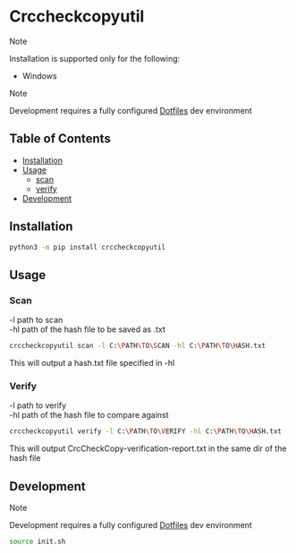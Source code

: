 # Crccheckcopyutil

> [!NOTE]
> Installation is supported only for the following: 
> - Windows

> [!NOTE]
> Development requires a fully configured [Dotfiles](https://github.com/florez-carlos/dotfiles) dev environment <br>

## Table of Contents

* [Installation](#installation)
* [Usage](#usage)
  * [scan](#scan)
  * [verify](#verify) 
* [Development](#development)



## Installation

```bash
python3 -m pip install crccheckcopyutil
```

## Usage

### Scan

-l path to scan<br >
-hl path of the hash file to be saved as .txt<br >

```bash
crccheckcopyutil scan -l C:\PATH\TO\SCAN -hl C:\PATH\TO\HASH.txt
```
This will output a hash.txt file specified in -hl

### Verify

-l path to verify<br >
-hl path of the hash file to compare against<br >

```bash
crccheckcopyutil verify -l C:\PATH\TO\VERIFY -hl C:\PATH\TO\HASH.txt
```

This will output CrcCheckCopy-verification-report.txt in the same dir of the hash file

## Development

> [!NOTE]
> Development requires a fully configured [Dotfiles](https://github.com/florez-carlos/dotfiles) dev environment <br>

```bash
source init.sh
```



